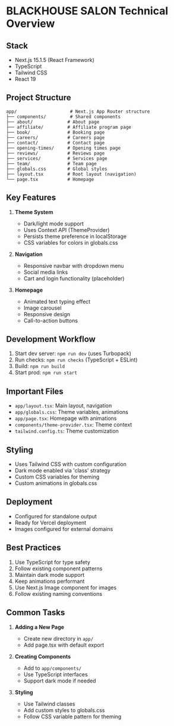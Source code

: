 # BLACKHOUSE SALON Technical Overview

## Stack
- Next.js 15.1.5 (React Framework)
- TypeScript
- Tailwind CSS
- React 19

## Project Structure
```
app/                    # Next.js App Router structure
├── components/         # Shared components
├── about/             # About page
├── affiliate/         # Affiliate program page
├── book/              # Booking page
├── careers/           # Careers page
├── contact/           # Contact page
├── opening-times/     # Opening times page
├── reviews/           # Reviews page
├── services/          # Services page
├── team/              # Team page
├── globals.css        # Global styles
├── layout.tsx         # Root layout (navigation)
└── page.tsx           # Homepage
```

## Key Features
1. **Theme System**
   - Dark/light mode support
   - Uses Context API (ThemeProvider)
   - Persists theme preference in localStorage
   - CSS variables for colors in globals.css

2. **Navigation**
   - Responsive navbar with dropdown menu
   - Social media links
   - Cart and login functionality (placeholder)

3. **Homepage**
   - Animated text typing effect
   - Image carousel
   - Responsive design
   - Call-to-action buttons

## Development Workflow
1. Start dev server: `npm run dev` (uses Turbopack)
2. Run checks: `npm run checks` (TypeScript + ESLint)
3. Build: `npm run build`
4. Start prod: `npm run start`

## Important Files
- `app/layout.tsx`: Main layout, navigation
- `app/globals.css`: Theme variables, animations
- `app/page.tsx`: Homepage with animations
- `components/theme-provider.tsx`: Theme context
- `tailwind.config.ts`: Theme customization

## Styling
- Uses Tailwind CSS with custom configuration
- Dark mode enabled via 'class' strategy
- Custom CSS variables for theming
- Custom animations in globals.css

## Deployment
- Configured for standalone output
- Ready for Vercel deployment
- Images configured for external domains

## Best Practices
1. Use TypeScript for type safety
2. Follow existing component patterns
3. Maintain dark mode support
4. Keep animations performant
5. Use Next.js Image component for images
6. Follow existing naming conventions

## Common Tasks
1. **Adding a New Page**
   - Create new directory in `app/`
   - Add page.tsx with default export

2. **Creating Components**
   - Add to `app/components/`
   - Use TypeScript interfaces
   - Support dark mode if needed

3. **Styling**
   - Use Tailwind classes
   - Add custom styles to globals.css
   - Follow CSS variable pattern for theming
